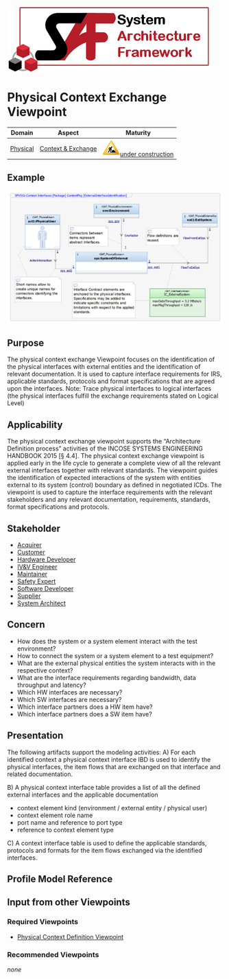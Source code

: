 ![System Architecture Framework](../diagrams/Logo_SAF.png)
# Physical Context Exchange Viewpoint
|**Domain**|**Aspect**|**Maturity**|
| --- | --- | --- |
|[Physical](../domains.md#Domain-Physical)|[Context & Exchange](../aspects.md#Aspect-Context-&-Exchange)|![Under Construction](../diagrams/Under_construction_icon-yellow.svg )[under construction](../using-saf/maturity.md#under-construction)|
## Example
![Physical Context Exchanges](../diagrams/Physical-Context-Exchange.png)
## Purpose
The physical context exchange Viewpoint focuses on the identification of the physical interfaces with external entities and the identification of relevant documentation. It is used to capture interface requirements for IRS, applicable standards, protocols and format specifications that are agreed upon the interfaces.
Note: Trace physical interfaces to logical interfaces 
(the physical interfaces fulfill the exchange requirements stated on Logical Level)
## Applicability
The physical context exchange viewpoint supports the “Architecture Definition process” activities of the INCOSE SYSTEMS ENGINEERING HANDBOOK 2015 [§ 4.4]. 
The physical context exchange viewpoint is applied early in the life cycle to generate a complete view of all the relevant external interfaces together with relevant standards.
The viewpoint guides the identification of expected interactions of the system with entities external to its system (control) boundary as defined in negotiated ICDs.
The viewpoint is used to capture the interface requirements with the relevant stakeholders and any relevant documentation, requirements, standards, format specifications and protocols.
## Stakeholder
* [Acquirer](../stakeholders.md#Acquirer)
* [Customer](../stakeholders.md#Customer)
* [Hardware Developer](../stakeholders.md#Hardware-Developer)
* [IV&V Engineer](../stakeholders.md#IV&V-Engineer)
* [Maintainer](../stakeholders.md#Maintainer)
* [Safety Expert](../stakeholders.md#Safety-Expert)
* [Software Developer](../stakeholders.md#Software-Developer)
* [Supplier](../stakeholders.md#Supplier)
* [System Architect](../stakeholders.md#System-Architect)
## Concern
* How does the system or a system element interact with the test environment?
* How to connect the system or a system element to a test equipment?
* What are the external physical entities the system interacts with in the respective context?
* What are the interface requirements regarding bandwidth, data throughput and latency?
* Which HW interfaces are necessary?
* Which SW interfaces are necessary?
* Which interface partners does a HW item have?
* Which interface partners does a SW item have?
## Presentation
The following artifacts support the modeling activities:
A) For each identified context a physical context interface IBD is used to identify the physical interfaces, the item flows that are exchanged on that interface and related documentation.

B) A physical context interface table provides a list of all the defined external interfaces and the applicable documentation
* context element kind (environment / external entity / physical user)
* context element role name
* port name and reference to port type
* reference to context element type

C) A context interface table is used to define the applicable standards, protocols and formats for the item flows exchanged via the identified interfaces.

## Profile Model Reference
## Input from other Viewpoints
### Required Viewpoints
* [Physical Context Definition Viewpoint](Physical-Context-Definition-Viewpoint.md)
### Recommended Viewpoints
*none*
